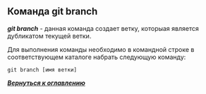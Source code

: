 ## Команда git branch

***git branch*** - данная команда создает ветку, которыая является дубликатом текущей ветки.

Для выполнения команды необходимо в командной строке в соответствующем каталоге набрать следующую команду:

```bash=
git branch [имя ветки]
```

[***Вернуться к оглавлению***](../readme.md)